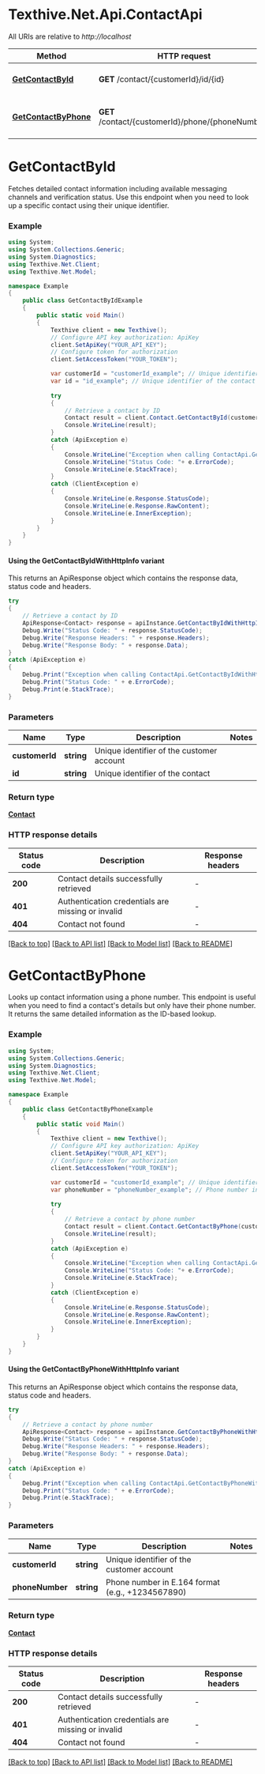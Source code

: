 # Texthive.Net.Api.ContactApi

All URIs are relative to *http://localhost*

| Method | HTTP request | Description |
|--------|--------------|-------------|
| [**GetContactById**](ContactApi.md#getcontactbyid) | **GET** /contact/{customerId}/id/{id} | Retrieve a contact by ID |
| [**GetContactByPhone**](ContactApi.md#getcontactbyphone) | **GET** /contact/{customerId}/phone/{phoneNumber} | Retrieve a contact by phone number |


# **GetContactById**



Fetches detailed contact information including available messaging channels and verification status. Use this endpoint when you need to look up a specific contact using their unique identifier.

### Example
```csharp
using System;
using System.Collections.Generic;
using System.Diagnostics;
using Texthive.Net.Client;
using Texthive.Net.Model;

namespace Example
{
    public class GetContactByIdExample
    {
        public static void Main()
        {
            Texthive client = new Texthive();
            // Configure API key authorization: ApiKey
            client.SetApiKey("YOUR_API_KEY");
            // Configure token for authorization
            client.SetAccessToken("YOUR_TOKEN");

            var customerId = "customerId_example"; // Unique identifier of the customer account
            var id = "id_example"; // Unique identifier of the contact
            
            try
            {
                // Retrieve a contact by ID
                Contact result = client.Contact.GetContactById(customerId, id);
                Console.WriteLine(result);
            }
            catch (ApiException e)
            {
                Console.WriteLine("Exception when calling ContactApi.GetContactById: " + e.Message);
                Console.WriteLine("Status Code: "+ e.ErrorCode);
                Console.WriteLine(e.StackTrace);
            }
            catch (ClientException e)
            {
                Console.WriteLine(e.Response.StatusCode);
                Console.WriteLine(e.Response.RawContent);
                Console.WriteLine(e.InnerException);
            }
        }
    }
}
```

#### Using the GetContactByIdWithHttpInfo variant
This returns an ApiResponse object which contains the response data, status code and headers.

```csharp
try
{
    // Retrieve a contact by ID
    ApiResponse<Contact> response = apiInstance.GetContactByIdWithHttpInfo(customerId, id);
    Debug.Write("Status Code: " + response.StatusCode);
    Debug.Write("Response Headers: " + response.Headers);
    Debug.Write("Response Body: " + response.Data);
}
catch (ApiException e)
{
    Debug.Print("Exception when calling ContactApi.GetContactByIdWithHttpInfo: " + e.Message);
    Debug.Print("Status Code: " + e.ErrorCode);
    Debug.Print(e.StackTrace);
}
```

### Parameters

| Name | Type | Description | Notes |
|------|------|-------------|-------|
| **customerId** | **string** | Unique identifier of the customer account |  |
| **id** | **string** | Unique identifier of the contact |  |

### Return type

[**Contact**](Contact.md)


### HTTP response details
| Status code | Description | Response headers |
|-------------|-------------|------------------|
| **200** | Contact details successfully retrieved |  -  |
| **401** | Authentication credentials are missing or invalid |  -  |
| **404** | Contact not found |  -  |

[[Back to top]](#) [[Back to API list]](../README.md#documentation-for-api-endpoints) [[Back to Model list]](../README.md#documentation-for-models) [[Back to README]](../README.md)


# **GetContactByPhone**



Looks up contact information using a phone number. This endpoint is useful when you need to find a contact's details but only have their phone number. It returns the same detailed information as the ID-based lookup.

### Example
```csharp
using System;
using System.Collections.Generic;
using System.Diagnostics;
using Texthive.Net.Client;
using Texthive.Net.Model;

namespace Example
{
    public class GetContactByPhoneExample
    {
        public static void Main()
        {
            Texthive client = new Texthive();
            // Configure API key authorization: ApiKey
            client.SetApiKey("YOUR_API_KEY");
            // Configure token for authorization
            client.SetAccessToken("YOUR_TOKEN");

            var customerId = "customerId_example"; // Unique identifier of the customer account
            var phoneNumber = "phoneNumber_example"; // Phone number in E.164 format (e.g., +1234567890)
            
            try
            {
                // Retrieve a contact by phone number
                Contact result = client.Contact.GetContactByPhone(customerId, phoneNumber);
                Console.WriteLine(result);
            }
            catch (ApiException e)
            {
                Console.WriteLine("Exception when calling ContactApi.GetContactByPhone: " + e.Message);
                Console.WriteLine("Status Code: "+ e.ErrorCode);
                Console.WriteLine(e.StackTrace);
            }
            catch (ClientException e)
            {
                Console.WriteLine(e.Response.StatusCode);
                Console.WriteLine(e.Response.RawContent);
                Console.WriteLine(e.InnerException);
            }
        }
    }
}
```

#### Using the GetContactByPhoneWithHttpInfo variant
This returns an ApiResponse object which contains the response data, status code and headers.

```csharp
try
{
    // Retrieve a contact by phone number
    ApiResponse<Contact> response = apiInstance.GetContactByPhoneWithHttpInfo(customerId, phoneNumber);
    Debug.Write("Status Code: " + response.StatusCode);
    Debug.Write("Response Headers: " + response.Headers);
    Debug.Write("Response Body: " + response.Data);
}
catch (ApiException e)
{
    Debug.Print("Exception when calling ContactApi.GetContactByPhoneWithHttpInfo: " + e.Message);
    Debug.Print("Status Code: " + e.ErrorCode);
    Debug.Print(e.StackTrace);
}
```

### Parameters

| Name | Type | Description | Notes |
|------|------|-------------|-------|
| **customerId** | **string** | Unique identifier of the customer account |  |
| **phoneNumber** | **string** | Phone number in E.164 format (e.g., +1234567890) |  |

### Return type

[**Contact**](Contact.md)


### HTTP response details
| Status code | Description | Response headers |
|-------------|-------------|------------------|
| **200** | Contact details successfully retrieved |  -  |
| **401** | Authentication credentials are missing or invalid |  -  |
| **404** | Contact not found |  -  |

[[Back to top]](#) [[Back to API list]](../README.md#documentation-for-api-endpoints) [[Back to Model list]](../README.md#documentation-for-models) [[Back to README]](../README.md)

